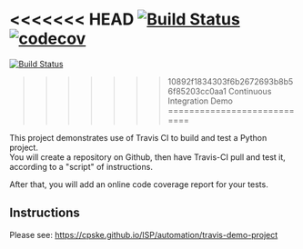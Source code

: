 <<<<<<< HEAD
[![Build Status](https://travis-ci.com/your_acctid/demo-pyci.svg?branch=master)](https://travis-ci.com/WhatWR/demo-pyci)    
[![codecov](https://codecov.io/gh/WhatWR/demo-pyci/branch/main/graph/badge.svg?token=EIQB1177U6)](https://codecov.io/gh/WhatWR/demo-pyci)     
=======
[![Build Status](https://travis-ci.com/your_acctid/demo-pyci.svg?branch=master)](https://travis-ci.com/WhatWR/demo-pyci)     
>>>>>>> 10892f1834303f6b2672693b8b56f85203cc0aa1
Continuous Integration Demo
============================
   
This project demonstrates use of Travis CI to build and test a Python project.  
You will create a repository on Github, then have Travis-CI pull and test it,
according to a "script" of instructions.

After that, you will add an online code coverage report for your tests.

## Instructions

Please see: https://cpske.github.io/ISP/automation/travis-demo-project


